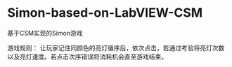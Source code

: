 # Simon-based-on-LabVIEW-CSM
基于CSM实现的Simon游戏

游戏规则： 让玩家记住同颜色的亮灯循序后，依次点击，若通过考验将亮灯次数以及亮灯速度。若点击次序错误将消耗机会直至游戏结束。

